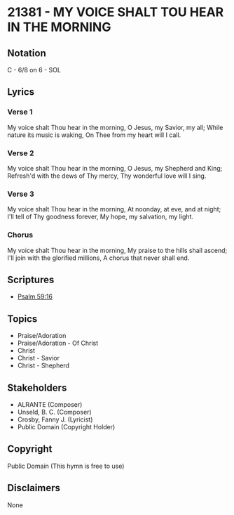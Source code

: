 # 21381 - MY VOICE SHALT TOU HEAR IN THE MORNING

## Notation

C - 6/8 on 6 - SOL

## Lyrics

### Verse 1

My voice shalt Thou hear in the morning, O Jesus, my Savior, my all; While nature its music is waking, On Thee from my heart will I call.

### Verse 2

My voice shalt Thou hear in the morning, O Jesus, my Shepherd and King; Refresh'd with the dews of Thy mercy, Thy wonderful love will I sing.

### Verse 3

My voice shalt Thou hear in the morning, At noonday, at eve, and at night; I'll tell of Thy goodness forever, My hope, my salvation, my light.

### Chorus

My voice shalt Thou hear in the morning, My praise to the hills shall ascend; I'll join with the glorified millions, A chorus that never shall end.


## Scriptures

- [Psalm 59:16](https://www.biblegateway.com/passage/?search=Psalm%2059%3A16)

## Topics

- Praise/Adoration
- Praise/Adoration - Of Christ
- Christ
- Christ - Savior
- Christ - Shepherd

## Stakeholders

- ALRANTE (Composer)
- Unseld, B. C. (Composer)
- Crosby, Fanny J. (Lyricist)
- Public Domain (Copyright Holder)

## Copyright

Public Domain
(This hymn is free to use)

## Disclaimers

None

